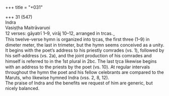 +++
title = "+031"

+++
31 (547)  
Indra  
Vasiṣṭha Maitrāvaruṇi  
12 verses: gāyatrī 1–9, virāj 10–12, arranged in trcas. ̥  
This twelve-verse hymn is organized into tr̥cas, the first three (1–9) in dimeter meter,  the last in trimeter, but the hymn seems conceived as a unity. It begins with the  poet’s address to his priestly comrades (vs. 1), followed by his self-address (vs. 2a),  and the joint production of his comrades and himself is referred to in the 1st plural  in 2bc. The last tr̥ca likewise begins with an address to the priests by the poet (vs.  10). At regular intervals throughout the hymn the poet and his fellow celebrants are  compared to the Maruts, who likewise hymned Indra (vss. 2, 8, 12).  
The praise of Indra and the benefits we request of him are generic, but nicely balanced.  
